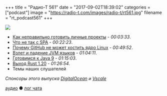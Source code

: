 +++
title = "Радио-Т 561"
date = "2017-09-02T18:39:02"
categories = ["podcast"]
image = "https://radio-t.com/images/radio-t/rt561.jpg"
filename = "rt_podcast561"
+++

![](https://radio-t.com/images/radio-t/rt561.jpg)

- [Как неправильно готовить личные проекты](https://elsyms.com/the-art-of-over-engineering-your-side-projects/) - *00:03:33*.
- [Что не так с SPA](https://medium.freecodecamp.org/why-i-hate-your-single-page-app-f08bb4ff9134?gi=dbfc70243139) - *00:22:23*.
- [Почему GitHub не может хостить ядро Linux](https://habrahabr.ru/post/336470/) - *00:49:52*.
- [Взлет и падение JVM языков](https://blog.frankel.ch/rise-fall-jvm-languages/) - *01:04:11*.
- [Готовимся к Java 9](https://habrahabr.ru/company/jugru/blog/336864/) - *01:15:03*.
- [Выход Rust 1.20](https://blog.rust-lang.org/2017/08/31/Rust-1.20.html) - *01:26:54*.
- Темы наших слушателей

*Спонсоры этого выпуска [DigitalOcean](https://www.digitalocean.com) и [Vscale](http://bit.ly/radio-t_vscale)*

[аудио](http://cdn.radio-t.com/rt_podcast561.mp3) ● [лог чата](http://chat.radio-t.com/logs/radio-t-561.html)
<audio src="http://cdn.radio-t.com/rt_podcast561.mp3" preload="none"></audio>
